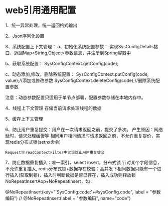 # web引用通用配置

1、统一异常处理，统一返回格式输出

2、Json序列化设置

3、系统配置上下文管理：
 a、初始化系统配置参数：
    实现SysConfigDetails接口，返回Map<String,Object>参数信息，并注册到Spring容器中
    
 b、获取系统配置：
    SysConfigContext.getConfig(code);
    
 c、动态添加,修改，删除系统配置：
    SysConfigContext.putConfig(code, value);//添加或修改参数
    SysConfigContext.deleteConfig(code);//删除系统配置参数
    
  注意：动态参数配置只适用于单节点部署，配置参数存储在本地内存中。
  
  
4、线程上下文管理
   存储当前请求处理线程的数据
   
   
5、缓存上下文管理
  
 
6、防止用户重复提交：用户在一次请求返回之前，提交了多次。
    产生原因：网络延时，请求处理缓慢等
    相同用户相同请求时请求返回之前，不允许重复提价，实现redis分布式锁(setnx命令)
    
    RequestThreadContextFilter中实现防止用户重复提交
    

7、防止数据重复插入：唯一索引，select insert，分布式锁
   针对某个字段信息，不允许重复插入,
   redis分布式锁+数据存在校验：高并发下相同数据只能有一个进行插入(获取到锁)，插入时判断数据是否已存在，插入成功则释放锁
   NoRepeatInsertAop+NoRepeatInsert，如：
  
   @NoRepeatInsert(key="'SysConfig:code:'+#sysConfig.code", label = "参数编码")
   //    @NoRepeatInsert(label = "参数编码", name="code")

  

